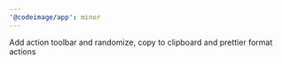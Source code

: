 ```yaml
---
'@codeimage/app': minor
---
```


Add action toolbar and randomize, copy to clipboard and prettier format actions
